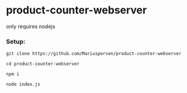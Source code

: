 # product-counter-webserver
only requires nodejs
### Setup:
```
git clone https://github.com/Mariuspersen/product-counter-webserver
```
```
cd product-counter-webserver
```
```
npm i
```
```
node index.js
```
